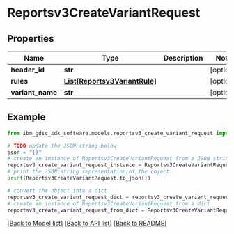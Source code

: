 # Reportsv3CreateVariantRequest


## Properties

Name | Type | Description | Notes
------------ | ------------- | ------------- | -------------
**header_id** | **str** |  | [optional] 
**rules** | [**List[Reportsv3VariantRule]**](Reportsv3VariantRule.md) |  | [optional] 
**variant_name** | **str** |  | [optional] 

## Example

```python
from ibm_gdsc_sdk_software.models.reportsv3_create_variant_request import Reportsv3CreateVariantRequest

# TODO update the JSON string below
json = "{}"
# create an instance of Reportsv3CreateVariantRequest from a JSON string
reportsv3_create_variant_request_instance = Reportsv3CreateVariantRequest.from_json(json)
# print the JSON string representation of the object
print(Reportsv3CreateVariantRequest.to_json())

# convert the object into a dict
reportsv3_create_variant_request_dict = reportsv3_create_variant_request_instance.to_dict()
# create an instance of Reportsv3CreateVariantRequest from a dict
reportsv3_create_variant_request_from_dict = Reportsv3CreateVariantRequest.from_dict(reportsv3_create_variant_request_dict)
```
[[Back to Model list]](../README.md#documentation-for-models) [[Back to API list]](../README.md#documentation-for-api-endpoints) [[Back to README]](../README.md)


